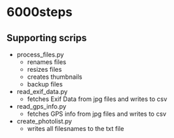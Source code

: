 # 6000steps

## Supporting scrips
* process_files.py
    * renames files
    * resizes files
    * creates thumbnails
    * backup files
* read_exif_data.py
    * fetches Exif Data from jpg files and writes to csv
* read_gps_info.py
    * fetches GPS info from jpg files and writes to csv
* create_photolist.py
    * writes all filesnames to the txt file
